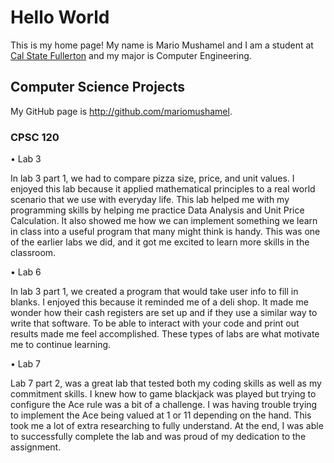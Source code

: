 # Hello World

This is my home page! My name is Mario Mushamel and I am a student at [Cal State Fullerton](http://www.fullerton.edu/) and my major is Computer Engineering.

## Computer Science Projects

My GitHub page is http://github.com/mariomushamel.

### CPSC 120

• Lab 3

In lab 3 part 1, we had to compare pizza size, price, and unit values. I enjoyed this lab because it applied mathematical principles to a real world scenario that we use with everyday life. This lab helped me with my programming skills by helping me practice Data Analysis and Unit Price Calculation. It also showed me how we can implement something we learn in class into a useful program that many might think is handy. This was one of the earlier labs we did, and it got me excited to learn more skills in the classroom.

• Lab 6

In lab 3 part 1, we created a program that would take user info to fill in blanks. I enjoyed this because it reminded me of a deli shop. It made me wonder how their cash registers are set up and if they use a similar way to write that software. To be able to interact with your code and print out results made me feel accomplished. These types of labs are what motivate me to continue learning. 

• Lab 7

Lab 7 part 2, was a great lab that tested both my coding skills as well as my commitment skills. I knew how to game blackjack was played but trying to configure the Ace rule was a bit of a challenge. I was having trouble trying to implement the Ace being valued at 1 or 11 depending on the hand. This took me a lot of extra researching to fully understand. At the end, I was able to successfully complete the lab and was proud of my dedication to the assignment.

